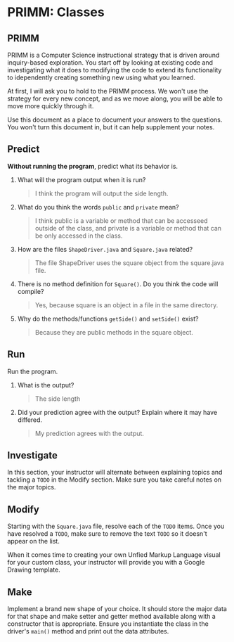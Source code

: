 # PRIMM: Classes

## PRIMM
PRIMM is a Computer Science instructional strategy that is driven around inquiry-based exploration. You start off by looking at existing code and investigating what it does to modifying the code to extend its functionality to idependently creating something new using what you learned.

At first, I will ask you to hold to the PRIMM process. We won't use the strategy for every new concept, and as we move along, you will be able to move more quickly through it.

Use this document as a place to document your answers to the questions. You won't turn this document in, but
it can help supplement your notes.

## Predict
**Without running the program**, predict what its behavior is.

1. What will the program output when it is run?
    >  I think the program will output the side length.

2. What do you think the words `public` and `private` mean?
    > I think public is a variable or method that can be accesseed outside of the class, and private is a variable or method that can be only accessed in the class.

3. How are the files `ShapeDriver.java` and `Square.java` related? 
    > The file ShapeDriver uses the square object from the square.java file.

4. There is no method definition for `Square()`. Do you think the code will compile? 
    > Yes, because square is an object in a file in the same directory.

5. Why do the methods/functions `getSide()` and `setSide()` exist? 
    > Because they are public methods in the square object.

## Run
Run the program. 
1. What is the output?
    > The side length

2. Did your prediction agree with the output? Explain where it may have differed.
    > My prediction agrees with the output.

## Investigate
In this section, your instructor will alternate between explaining topics and tackling a `TODO` in the Modify section.
Make sure you take careful notes on the major topics.

## Modify
Starting with the `Square.java` file, resolve each of the `TODO` items. 
Once you have resolved a `TODO`, make sure to remove the text `TODO` so it doesn't 
appear on the list.

When it comes time to creating your own Unfied Markup Language visual for your custom class,
your instructor will provide you with a Google Drawing template.

## Make
Implement a brand new shape of your choice. It should store the major data for that shape and make
setter and getter method available along with a constructor that is appropriate.
Ensure you instantiate the class in the driver's `main()` method and print out the data attributes.
